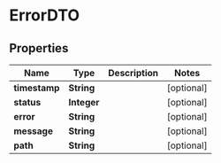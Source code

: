

# ErrorDTO


## Properties

| Name | Type | Description | Notes |
|------------ | ------------- | ------------- | -------------|
|**timestamp** | **String** |  |  [optional] |
|**status** | **Integer** |  |  [optional] |
|**error** | **String** |  |  [optional] |
|**message** | **String** |  |  [optional] |
|**path** | **String** |  |  [optional] |



